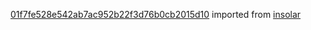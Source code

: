 [01f7fe528e542ab7ac952b22f3d76b0cb2015d10](https://github.com/insolar/insolar/commit/01f7fe528e542ab7ac952b22f3d76b0cb2015d10) imported from [insolar](https://github.com/insolar/insolar)
